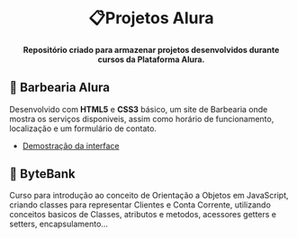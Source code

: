 <h1 align = "center"> 📋Projetos Alura</h1>

 <h4 align = "center">Repositório criado para armazenar projetos desenvolvidos durante cursos da Plataforma Alura.</h4>

 ## 🧔 Barbearia Alura

 Desenvolvido com **HTML5** e **CSS3** básico, um site de Barbearia onde mostra os serviços disponiveis, assim como horário de funcionamento, localização e um formulário de contato.

 * [Demostração da interface](https://www.youtube.com/watch?v=udSp6JD6xA8)

 ## 🏧 ByteBank

 Curso para introdução ao conceito de Orientação a Objetos em JavaScript, criando classes para representar Clientes e Conta Corrente, utilizando conceitos basicos de Classes, atributos e metodos, acessores getters e setters, encapsulamento...

